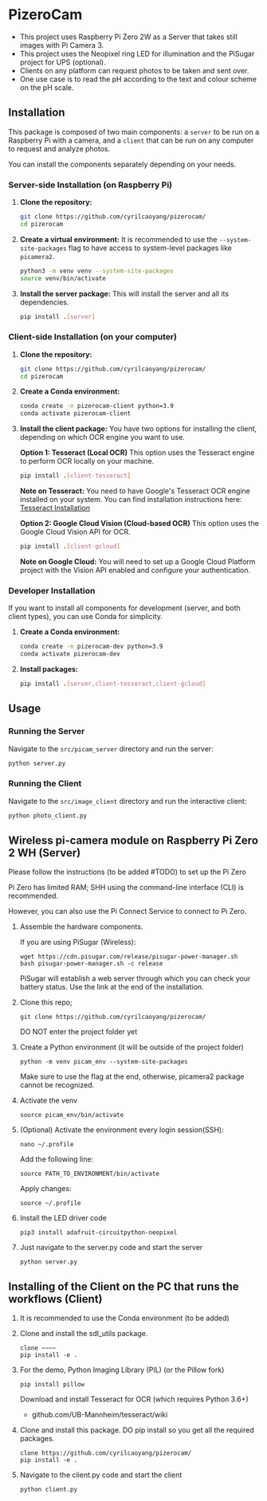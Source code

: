 # PizeroCam
- This project uses Raspberry Pi Zero 2W as a Server that takes still images with Pi Camera 3.
- This project uses the Neopixel ring LED for illumination and the PiSugar project for UPS (optional).
- Clients on any platform can request photos to be taken and sent over.
- One use case is to read the pH according to the text and colour scheme on the pH scale.

## Installation

This package is composed of two main components: a `server` to be run on a Raspberry Pi with a camera, and a `client` that can be run on any computer to request and analyze photos.

You can install the components separately depending on your needs.

### Server-side Installation (on Raspberry Pi)

1.  **Clone the repository:**
    ```bash
    git clone https://github.com/cyrilcaoyang/pizerocam/
    cd pizerocam
    ```

2.  **Create a virtual environment:**
    It is recommended to use the `--system-site-packages` flag to have access to system-level packages like `picamera2`.
    ```bash
    python3 -m venv venv --system-site-packages
    source venv/bin/activate
    ```

3.  **Install the server package:**
    This will install the server and all its dependencies.
    ```bash
    pip install .[server]
    ```

### Client-side Installation (on your computer)

1.  **Clone the repository:**
    ```bash
    git clone https://github.com/cyrilcaoyang/pizerocam/
    cd pizerocam
    ```

2.  **Create a Conda environment:**
    ```bash
    conda create -n pizerocam-client python=3.9
    conda activate pizerocam-client
    ```

3.  **Install the client package:**
    You have two options for installing the client, depending on which OCR engine you want to use.

    **Option 1: Tesseract (Local OCR)**
    This option uses the Tesseract engine to perform OCR locally on your machine.
    ```bash
    pip install .[client-tesseract]
    ```
    **Note on Tesseract:** You need to have Google's Tesseract OCR engine installed on your system. You can find installation instructions here: [Tesseract Installation](https://github.com/tesseract-ocr/tesseract/wiki)

    **Option 2: Google Cloud Vision (Cloud-based OCR)**
    This option uses the Google Cloud Vision API for OCR.
    ```bash
    pip install .[client-gcloud]
    ```
    **Note on Google Cloud:** You will need to set up a Google Cloud Platform project with the Vision API enabled and configure your authentication.

### Developer Installation

If you want to install all components for development (server, and both client types), you can use Conda for simplicity.

1.  **Create a Conda environment:**
    ```bash
    conda create -n pizerocam-dev python=3.9
    conda activate pizerocam-dev
    ```

2. **Install packages:**
    ```bash
    pip install .[server,client-tesseract,client-gcloud]
    ```

## Usage

### Running the Server

Navigate to the `src/picam_server` directory and run the server:

```bash
python server.py
```

### Running the Client

Navigate to the `src/image_client` directory and run the interactive client:

```bash
python photo_client.py
```

## Wireless pi-camera module on Raspberry Pi Zero 2 WH (Server)
Please follow the instructions (to be added #TODO) to set up the Pi Zero

Pi Zero has limited RAM; SHH using the command-line interface (CLI) is recommended. 

However, you can also use the Pi Connect Service to connect to Pi Zero.

  1. Assemble the hardware components.
     
     If you are using PiSugar (Wireless):
     ```
     wget https://cdn.pisugar.com/release/pisugar-power-manager.sh
     bash pisugar-power-manager.sh -c release
     ```
     PiSugar will establish a web server through which you can check your battery status.
     Use the link at the end of the installation.

  2. Clone this repo; 
     ```
     git clone https://github.com/cyrilcaoyang/pizerocam/
     ```
     DO NOT enter the project folder yet
     
  3. Create a Python environment (it will be outside of the project folder)
     ```
     python -m venv picam_env --system-site-packages
     ```
     Make sure to use the flag at the end, otherwise, picamera2 package cannot be recognized.
     
  4. Activate the venv
     ```
     source picam_env/bin/activate

     ```
  5. (Optional) Activate the environment every login session(SSH):
      
      ```
      nano ~/.profile
      ```
      
      Add the following line:
      ```
      source PATH_TO_ENVIRONMENT/bin/activate
      ```

      Apply changes:
      ```
      source ~/.profile
      ```
      
  6. Install the LED driver code
     ```
     pip3 install adafruit-circuitpython-neopixel
     ```
    
  7. Just navigate to the server.py code and start the server
     ```
     python server.py
     ```


      
## Installing of the Client on the PC that runs the workflows (Client)

  1. It is recommended to use the Conda environment (to be added)
  2. Clone and install the sdl_utils package.
     ```
     clone ~~~~
     pip install -e .
     ```
  3. For the demo, Python Imaging Library (PIL) (or the Pillow fork)
     ```
     pip install pillow
     ```
     Download and install Tesseract for OCR (which requires Python 3.6+)
      - github.com/UB-Mannheim/tesseract/wiki

  4. Clone and install this package. DO pip install so you get all the required packages.
     ```
     clone https://github.com/cyrilcaoyang/pizerocam/
     pip install -e .
     ```
    
  5. Navigate to the client.py code and start the client
     ```
     python client.py
     ```
